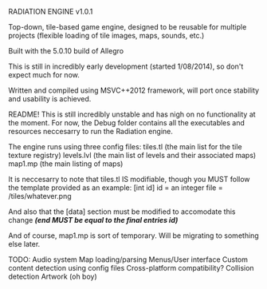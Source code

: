 RADIATION ENGINE v1.0.1

Top-down, tile-based game engine, designed to be reusable for multiple projects (flexible
loading of tile images, maps, sounds, etc.)

Built with the 5.0.10 build of Allegro

This is still in incredibly early development (started 1/08/2014), so don't expect much for now.

Written and compiled using MSVC++2012 framework, will port once stability and usability is achieved.

README!
This is still incredibly unstable and has nigh on no functionality at the moment. For now, the Debug folder
contains all the executables and resources neccesarry to run the Radiation engine.

The engine runs using three config files:
	tiles.tl (the main list for the tile texture registry)
	levels.lvl (the main list of levels and their associated maps)
	map1.mp (the main listing of maps)
	
It is neccesarry to note that tiles.tl IS modifiable, though you MUST follow the template provided as an example:
[int id]
id = an integer
file = /tiles/whatever.png

And also that the [data] section must be modified to accomodate this change ***(end MUST be equal to the final entries id)***

And of course, map1.mp is sort of temporary. Will be migrating to something else later.


TODO:
Audio system
Map loading/parsing
Menus/User interface
Custom content detection using config files
Cross-platform compatibility?
Collision detection
Artwork (oh boy)